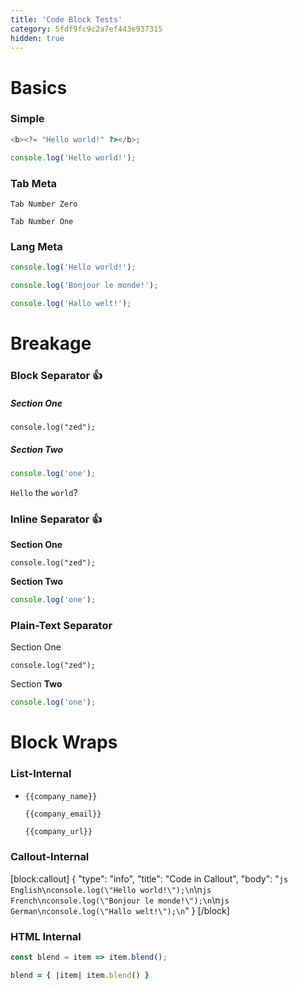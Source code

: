 ```yaml
---
title: 'Code Block Tests'
category: 5fdf9fc9c2a7ef443e937315
hidden: true
---
```


# Basics

### Simple

```php
<b><?= "Hello world!" ?></b>;
```

```js
console.log('Hello world!');
```

### Tab Meta

```Zed
Tab Number Zero
```

```One
Tab Number One
```

### Lang Meta

```js English
console.log('Hello world!');
```

```js French
console.log('Bonjour le monde!');
```

```js German
console.log('Hallo welt!');
```

# Breakage

### Block Separator 👍

##### Section One

```Plain
console.log("zed");
```

##### Section Two

```js Highlighted
console.log('one');
```

`Hello` the `world`?

### Inline Separator 👍

**Section One**

```Plain
console.log("zed");
```

**Section Two**

```js Highlighted
console.log('one');
```

### Plain-Text Separator

Section One

```Plain
console.log("zed");
```

Section **Two**

```js Highlighted
console.log('one');
```

# Block Wraps

### List-Internal

- ```Name
  {{company_name}}
  ```
  ```Email
  {{company_email}}
  ```
  ```URL
  {{company_url}}
  ```

### Callout-Internal

[block:callout]
{
"type": "info",
"title": "Code in Callout",
"body": "`js English\nconsole.log(\"Hello world!\");\n`\n`js French\nconsole.log(\"Bonjour le monde!\");\n`\n`js German\nconsole.log(\"Hallo welt!\");\n`"
}
[/block]

### HTML Internal

<p>

```javascript
const blend = item => item.blend();
```
```ruby
blend = { |item| item.blend() }
```

</p>
